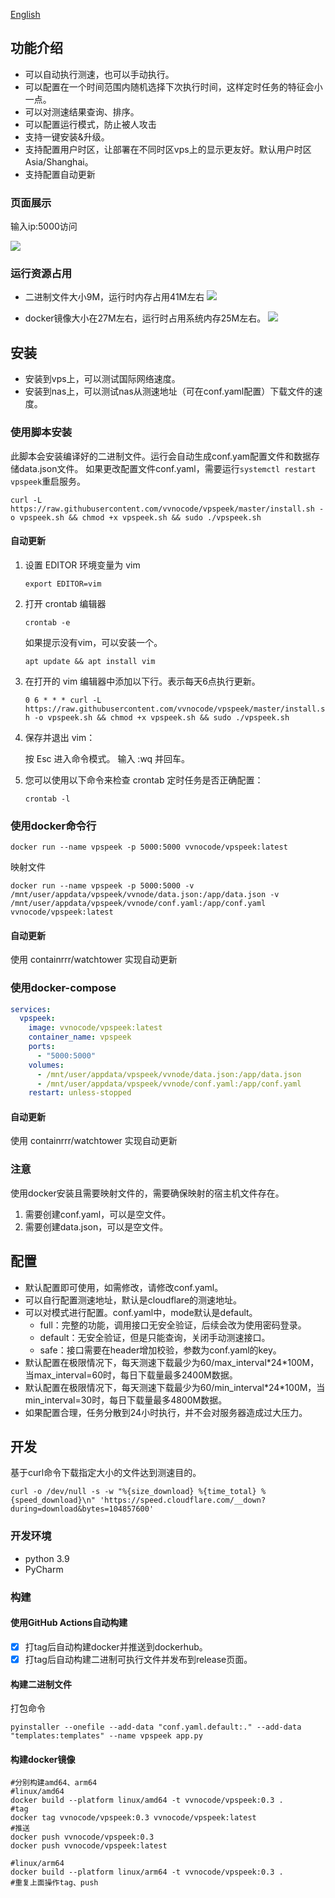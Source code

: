 [English](README.en.md)

## 功能介绍

- 可以自动执行测速，也可以手动执行。
- 可以配置在一个时间范围内随机选择下次执行时间，这样定时任务的特征会小一点。
- 可以对测速结果查询、排序。
- 可以配置运行模式，防止被人攻击
- 支持一键安装&升级。
- 支持配置用户时区，让部署在不同时区vps上的显示更友好。默认用户时区Asia/Shanghai。
- 支持配置自动更新

### 页面展示

输入ip:5000访问

![](https://s1.locimg.com/2024/09/18/bdb8e17c0bcd7.png)

### 运行资源占用

- 二进制文件大小9M，运行时内存占用41M左右
  ![](https://s1.locimg.com/2024/09/18/ab84785aeb29f.png)

- docker镜像大小在27M左右，运行时占用系统内存25M左右。
  ![](https://s1.locimg.com/2024/09/16/b050a4d1e0127.png)

## 安装

- 安装到vps上，可以测试国际网络速度。
- 安装到nas上，可以测试nas从测速地址（可在conf.yaml配置）下载文件的速度。

### 使用脚本安装

此脚本会安装编译好的二进制文件。运行会自动生成conf.yam配置文件和数据存储data.json文件。
如果更改配置文件conf.yaml，需要运行`systemctl restart vpspeek`重启服务。

```shell
curl -L https://raw.githubusercontent.com/vvnocode/vpspeek/master/install.sh -o vpspeek.sh && chmod +x vpspeek.sh && sudo ./vpspeek.sh
```

#### 自动更新

1. 设置 EDITOR 环境变量为 vim

   `export EDITOR=vim`
  
2. 打开 crontab 编辑器

   `crontab -e`
  
   如果提示没有vim，可以安装一个。
  
   `apt update && apt install vim`

3. 在打开的 vim 编辑器中添加以下行。表示每天6点执行更新。

   `0 6 * * * curl -L https://raw.githubusercontent.com/vvnocode/vpspeek/master/install.sh -o vpspeek.sh && chmod +x vpspeek.sh && sudo ./vpspeek.sh`

4. 保存并退出 vim：

   按 Esc 进入命令模式。 输入 :wq 并回车。

5. 您可以使用以下命令来检查 crontab 定时任务是否正确配置：

   `crontab -l`

### 使用docker命令行

```shell
docker run --name vpspeek -p 5000:5000 vvnocode/vpspeek:latest
```

映射文件

```shell
docker run --name vpspeek -p 5000:5000 -v /mnt/user/appdata/vpspeek/vvnode/data.json:/app/data.json -v /mnt/user/appdata/vpspeek/vvnode/conf.yaml:/app/conf.yaml vvnocode/vpspeek:latest
```

#### 自动更新

使用 containrrr/watchtower 实现自动更新

### 使用docker-compose

```yaml
services:
  vpspeek:
    image: vvnocode/vpspeek:latest
    container_name: vpspeek
    ports:
      - "5000:5000"
    volumes:
      - /mnt/user/appdata/vpspeek/vvnode/data.json:/app/data.json
      - /mnt/user/appdata/vpspeek/vvnode/conf.yaml:/app/conf.yaml
    restart: unless-stopped
```

#### 自动更新

使用 containrrr/watchtower 实现自动更新

### 注意

使用docker安装且需要映射文件的，需要确保映射的宿主机文件存在。

1. 需要创建conf.yaml，可以是空文件。
2. 需要创建data.json，可以是空文件。

## 配置

- 默认配置即可使用，如需修改，请修改conf.yaml。
- 可以自行配置测速地址，默认是cloudflare的测速地址。
- 可以对模式进行配置。conf.yaml中，mode默认是default。
    - full：完整的功能，调用接口无安全验证，后续会改为使用密码登录。
    - default：无安全验证，但是只能查询，关闭手动测速接口。
    - safe：接口需要在header增加校验，参数为conf.yaml的key。
- 默认配置在极限情况下，每天测速下载最少为60/max_interval\*24\*100M，当max_interval=60时，每日下载量最多2400M数据。
- 默认配置在极限情况下，每天测速下载最少为60/min_interval\*24\*100M，当min_interval=30时，每日下载量最多4800M数据。
- 如果配置合理，任务分散到24小时执行，并不会对服务器造成过大压力。

## 开发

基于curl命令下载指定大小的文件达到测速目的。

```shell
curl -o /dev/null -s -w "%{size_download} %{time_total} %{speed_download}\n" 'https://speed.cloudflare.com/__down?during=download&bytes=104857600'
```

### 开发环境

- python 3.9
- PyCharm

### 构建

#### 使用GitHub Actions自动构建

- [x] 打tag后自动构建docker并推送到dockerhub。
- [x] 打tag后自动构建二进制可执行文件并发布到release页面。

#### 构建二进制文件

打包命令

```shell
pyinstaller --onefile --add-data "conf.yaml.default:." --add-data "templates:templates" --name vpspeek app.py 
```

#### 构建docker镜像

```shell
#分别构建amd64、arm64
#linux/amd64
docker build --platform linux/amd64 -t vvnocode/vpspeek:0.3 .
#tag
docker tag vvnocode/vpspeek:0.3 vvnocode/vpspeek:latest
#推送
docker push vvnocode/vpspeek:0.3
docker push vvnocode/vpspeek:latest

#linux/arm64
docker build --platform linux/arm64 -t vvnocode/vpspeek:0.3 .
#重复上面操作tag、push
```